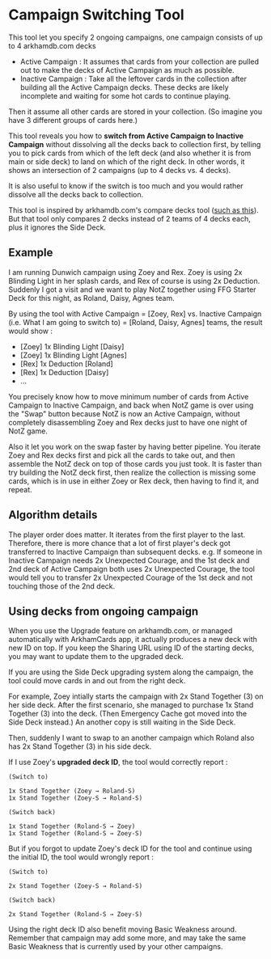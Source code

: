 # Campaign Switching Tool

This tool let you specify 2 ongoing campaigns, one campaign consists of up to 4 arkhamdb.com decks 

- Active Campaign : It assumes that cards from your collection are pulled out to make the decks of Active Campaign as much as possible.
- Inactive Campaign : Take all the leftover cards in the collection after building all the Active Campaign decks. These decks are likely incomplete and waiting for some hot cards to continue playing.

Then it assume all other cards are stored in your collection. (So imagine you have 3 different groups of cards here.)

This tool reveals you how to **switch from Active Campaign to Inactive Campaign** without dissolving all the decks back to collection first, by telling you to pick cards from which of the left deck (and also whether it is from main or side deck) to land on which of the right deck. In other words, it shows an intersection of 2 campaigns (up to 4 decks vs. 4 decks).

It is also useful to know if the switch is too much and you would rather dissolve all the decks back to collection.

This tool is inspired by arkhamdb.com's compare decks tool ([such as this](https://arkhamdb.com/deck/compare/2533514/2091839)). But that tool only compares 2 decks instead of 2 teams of 4 decks each, plus it ignores the Side Deck.

## Example

I am running Dunwich campaign using Zoey and Rex. Zoey is using 2x Blinding Light in her splash cards, and Rex of course is using 2x Deduction. Suddenly I got a visit and we want to play NotZ together using FFG Starter Deck for this night, as Roland, Daisy, Agnes team.

By using the tool with Active Campaign = [Zoey, Rex] vs. Inactive Campaign (i.e. What I am going to switch to) = [Roland, Daisy, Agnes] teams, the result would show : 

- [Zoey] 1x Blinding Light [Daisy]
- [Zoey] 1x Blinding Light [Agnes]
- [Rex] 1x Deduction [Roland]
- [Rex] 1x Deduction [Daisy]
- ...

You precisely know how to move minimum number of cards from Active Campaign to Inactive Campaign, and back when NotZ game is over using the "Swap" button because NotZ is now an Active Campaign, without completely disassembling Zoey and Rex decks just to have one night of NotZ game. 

Also it let you work on the swap faster by having better pipeline. You iterate Zoey and Rex decks first and pick all the cards to take out, and then assemble the NotZ deck on top of those cards you just took. It is faster than try building the NotZ deck first, then realize the collection is missing some cards, which is in use in either Zoey or Rex deck, then having to find it, and repeat.

## Algorithm details

The player order does matter. It iterates from the first player to the last. Therefore, there is more chance that a lot of first player's deck got transferred to Inactive Campaign than subsequent decks. e.g. If someone in Inactive Campaign needs 2x Unexpected Courage, and the 1st deck and 2nd deck of Active Campaign both uses 2x Unexpected Courage, the tool would tell you to transfer 2x Unexpected Courage of the 1st deck and not touching those of the 2nd deck.

## Using decks from ongoing campaign

When you use the Upgrade feature on arkhamdb.com, or managed automatically with ArkhamCards app, it actually produces a new deck with new ID on top. If you keep the Sharing URL using ID of the starting decks, you may want to update them to the upgraded deck.

If you are using the Side Deck upgrading system along the campaign, the tool could move cards in and out from the right deck.

For example, Zoey intially starts the campaign with 2x Stand Together (3) on her side deck. After the first scenario, she managed to purchase 1x Stand Together (3) into the deck. (Then Emergency Cache got moved into the Side Deck instead.) An another copy is still waiting in the Side Deck.

Then, suddenly I want to swap to an another campaign which Roland also has 2x Stand Together (3) in his side deck.

If I use Zoey's **upgraded deck ID**, the tool would correctly report :

```
(Switch to)

1x Stand Together (Zoey → Roland-S)
1x Stand Together (Zoey-S → Roland-S)

(Switch back)

1x Stand Together (Roland-S → Zoey)
1x Stand Together (Roland-S → Zoey-S)
```

But if you forgot to update Zoey's deck ID for the tool and continue using the initial ID, the tool would wrongly report : 

```
(Switch to)

2x Stand Together (Zoey-S → Roland-S)

(Switch back)

2x Stand Together (Roland-S → Zoey-S)
```

Using the right deck ID also benefit moving Basic Weakness around. Remember that campaign may add some more, and may take the same Basic Weakness that is currently used by your other campaigns.